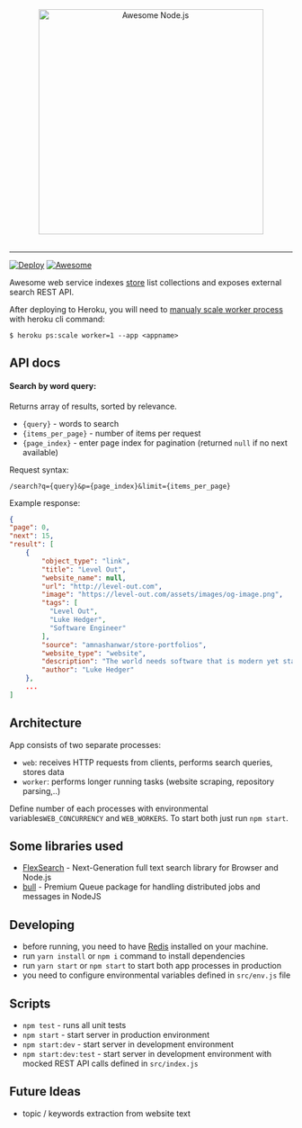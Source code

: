 <div align="center">
	<img width="400" src="https://api.awesomesearch.in/logo.png" alt="Awesome Node.js">
</div>
<br>
<hr>

[![Deploy](https://www.herokucdn.com/deploy/button.png)](https://heroku.com/deploy)
[![Awesome](https://awesome.re/badge-flat2.svg)](https://awesome.re)
<br>

Awesome web service indexes [store](https://awesome.com/sindresorhus/awesome) list collections and exposes external search REST API.

After deploying to Heroku, you will need to [manualy scale worker process](https://devcenter.heroku.com/articles/procfile#scaling-a-process-type) with heroku cli command: 
```
$ heroku ps:scale worker=1 --app <appname>
```


## API docs

#### Search by word query:
Returns array of results, sorted by relevance.
- `{query}` - words to search
- `{items_per_page}` - number of items per request
- `{page_index}` - enter page index for pagination (returned `null` if no next available)

Request syntax:
```
/search?q={query}&p={page_index}&limit={items_per_page}
```

Example response:
```json
{
"page": 0,
"next": 15,
"result": [
    {
        "object_type": "link",
        "title": "Level Out",
        "website_name": null,
        "url": "http://level-out.com",
        "image": "https://level-out.com/assets/images/og-image.png",
        "tags": [
          "Level Out",
          "Luke Hedger",
          "Software Engineer"
        ],
        "source": "amnashanwar/store-portfolios",
        "website_type": "website",
        "description": "The world needs software that is modern yet stable, balanced skillfully between innovation and standards",
        "author": "Luke Hedger"
    },
    ...
]
```

## Architecture
App consists of two separate processes:
- `web`: receives HTTP requests from clients, performs search queries, stores data
- `worker`: performs longer running tasks (website scraping, repository parsing,..)

Define number of each processes with environmental variables`WEB_CONCURRENCY` and `WEB_WORKERS`.
To start both just run `npm start`.

## Some libraries used
- [FlexSearch](https://github.com/nextapps-de/flexsearch) - Next-Generation full text search library for Browser and Node.js
- [bull](https://github.com/OptimalBits/bull) - Premium Queue package for handling distributed jobs and messages in NodeJS

## Developing

- before running, you need to have [Redis](https://redis.io/) installed on your machine. 
- run `yarn install` or `npm i` command to install dependencies
- run `yarn start` or `npm start` to start both app processes in production
- you need to configure environmental variables defined in `src/env.js` file

## Scripts

- `npm test` - runs all unit tests
- `npm start` - start server in production environment
- `npm start:dev` - start server in development environment
- `npm start:dev:test` - start server in development environment with mocked REST API calls defined in `src/index.js`

## Future Ideas
- topic / keywords extraction from website text
